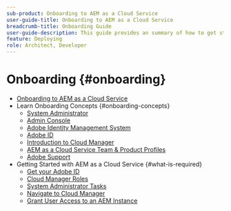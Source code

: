 ```yaml
---
sub-product: Onboarding to AEM as a Cloud Service
user-guide-title: Onboarding to AEM as a Cloud Service
breadcrumb-title: Onboarding Guide
user-guide-description: This guide provides an summary of how to get started with Experience Manager as a Cloud Service, including how to get access and important data protection information.
feature: Deploying
role: Architect, Developer
---
```


# Onboarding {#onboarding}

+ [Onboarding to AEM as a Cloud Service](/help/onboarding/home.md)
+ Learn Onboarding Concepts {#onboarding-concepts}
  + [System Administrator](/help/onboarding/learn-concepts/system-administrator.md)
  + [Admin Console](/help/onboarding/learn-concepts/admin-console.md)
  + [Adobe Identity Management System](/help/onboarding/learn-concepts/ims.md)
  + [Adobe ID](/help/onboarding/learn-concepts/adobe-id.md)
  + [Introduction to Cloud Manager](/help/onboarding/learn-concepts/cloud-manager-introduction.md)
  + [AEM as a Cloud Service Team & Product Profiles](/help/onboarding/learn-concepts/aem-cs-team-product-profiles.md)
  + [Adobe Support](/help/onboarding/learn-concepts/onboarding-help-resources.md)
+ Getting Started with AEM as a Cloud Service {#what-is-required}
  + [Get your Adobe ID](what-is-required/get-your-adobe-id.md)
  + [Cloud Manager Roles](what-is-required/user-roles-permissions.md)
  + [System Administrator Tasks](what-is-required/add-users-assign-cm-roles.md)
  + [Navigate to Cloud Manager](what-is-required/navigate-to-cloud-manager.md)
  + [Grant User Access to an AEM Instance](/help/onboarding/what-is-required/accessing-aem-instance.md)
